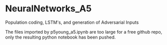 # NeuralNetworks_A5
Population coding, LSTM's, and generation of Adversarial Inputs

The files imported by p5young_a5.ipynb are too large for a free github repo, only the resulting python notebook has been pushed.
